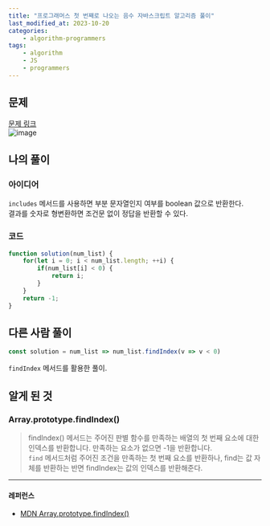 ```yaml
---
title: "프로그래머스 첫 번째로 나오는 음수 자바스크립트 알고리즘 풀이"
last_modified_at: 2023-10-20
categories:
    - algorithm-programmers
tags:
    - algorithm
    - JS
    - programmers
---
```


## 문제
[문제 링크](https://school.programmers.co.kr/learn/courses/30/lessons/181896)  
![image](https://github.com/makepin2r/TIL/assets/39889583/6522888f-f987-475b-9845-d9d92c94a633)

## 나의 풀이
### 아이디어
`includes` 메서드를 사용하면 부분 문자열인지 여부를 boolean 값으로 반환한다.  
결과를 숫자로 형변환하면 조건문 없이 정답을 반환할 수 있다.
### 코드
```javascript
function solution(num_list) {
    for(let i = 0; i < num_list.length; ++i) {
        if(num_list[i] < 0) {
            return i;
        }
    }
    return -1;
}
```

## 다른 사람 풀이
```javascript
const solution = num_list => num_list.findIndex(v => v < 0)
```
`findIndex` 메서드를 활용한 풀이.  

## 알게 된 것
### Array.prototype.findIndex()
> findIndex() 메서드는 주어진 판별 함수를 만족하는 배열의 첫 번째 요소에 대한 인덱스를 반환합니다. 만족하는 요소가 없으면 -1을 반환합니다.  
`find` 메서드처럼 주어진 조건을 만족하는 첫 번째 요소를 반환하나, find는 값 자체를 반환하는 반면 findIndex는 값의 인덱스를 반환해준다.

---
#### 레퍼런스
- [MDN Array.prototype.findIndex()](https://developer.mozilla.org/ko/docs/Web/JavaScript/Reference/Global_Objects/Array/findIndex)
